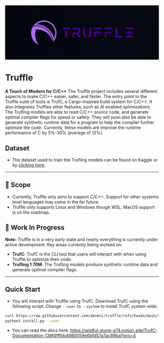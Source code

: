 ![Banner](./branding/truffle-banner.png)

# Truffle
**A Touch of Modern for C/C++**
The Truffle project includes several different aspects to make C/C++ easier, safer, and faster. The entry point to the Truffle suite of tools is TrufC, a Cargo-inspired build system for C/C++. It also integrates Truffles other features, such as AI enabled optimizations. 
The Trufling models are able to read C/C++ source code, and generate optimal compiler flags for speed or safety. They will soon also be able to generate synthetic runtime data for a program to help the compiler further optimize the code. Currently, these models are improve the runtime performance of C by 5%-30% (average of 12%).


## Dataset
- The dataset used to train the Trufling models can be found on Kaggle or by [clicking here](https://www.kaggle.com/datasets/anishkanthamneni/c-gcc-benchmarking).

---

## 🔭 Scope
- Currently, Truffle only aims to support C/C++. Support for other systems level languages may come in the far future. 
- Truffle only supports Linux and Windows though WSL. MacOS support is on the roadmap. 

## 🚧 Work In Progress
**Note:** Truffle is in a very early state and nearly everything is currently under active development.
Key areas currently being worked on:
- **TrufC**: TrufC is the CLI tool that users will interact with when using Truffle to optimize their code. 
- **Trufling 1 70M**: The Trufling models produce synthetic runtime data and generate optimal compiler flags.

---

## Quick Start
- You will interact with Truffle using TrufC. Download TrufC using the following script. Change `--user` to `--system` to install TrufC system wide. 
```bash
curl https://raw.githubusercontent.com/akneni/truffle/refs/heads/main/trufc/scripts/install.py -o install.py
python3 install.py --user
```
- You can read the docs here: https://wistful-stone-a74.notion.site/TrufC-Documentation-138f4fffbb4980059e6bfd57a7ac89ba?pvs=4